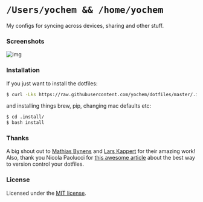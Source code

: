 # `/Users/yochem && /home/yochem`
My configs for syncing across devices, sharing and other stuff.

### Screenshots
![img](https://user-images.githubusercontent.com/23235841/50482144-6cdb8f80-09e5-11e9-9ca0-90e2b3b8209f.jpg)

### Installation
If you just want to install the dotfiles:
```bash
$ curl -Lks https://raw.githubusercontent.com/yochem/dotfiles/master/.install/dotinstall | /bin/bash
```
and installing things brew, pip, changing mac defaults etc:
```bash
$ cd .install/
$ bash install
```

### Thanks
A big shout out to [Mathias Bynens](https://github.com/mathiasbynens/dotfiles)
and [Lars Kappert](https://github.com/webpro/dotfiles) for their amazing work!
Also, thank you Nicola Paolucci for [this awesome article](https://developer.atlassian.com/blog/2016/02/best-way-to-store-dotfiles-git-bare-repo/) about the best way to version control your dotfiles.

### License
Licensed under the [MIT license](https://github.com/yochem/dotfiles/blob/master/LICENSE).
